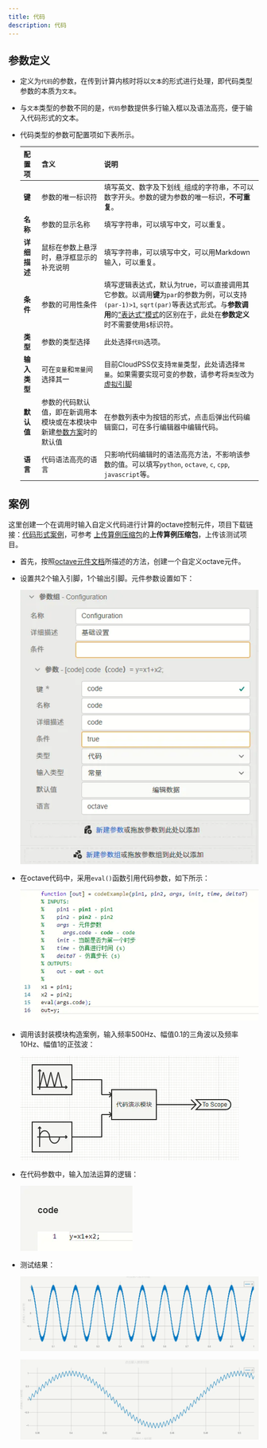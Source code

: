 ```yaml
---
title: 代码
description: 代码
---
```


## 参数定义

- 定义为```代码```的参数，在传到计算内核时将以```文本```的形式进行处理，即代码类型参数的本质为```文本```。

- 与```文本```类型的参数不同的是，```代码```参数提供多行输入框以及语法高亮，便于输入代码形式的文本。

- 代码类型的参数可配置项如下表所示。

    | 配置项 | 含义 | 说明 |
    | :--- | :--- | :--- | 
    | **键** | 参数的唯一标识符 | 填写英文、数字及下划线```_```组成的字符串，不可以数字开头。参数的键为参数的唯一标识，**不可重复**。 | 
    | **名称** | 参数的显示名称 | 填写字符串，可以填写中文，可以重复。 | 
    | **详细描述** | 鼠标在参数上悬浮时，悬浮框显示的补充说明 | 填写字符串，可以填写中文，可以用Markdown输入，可以重复。 |
    | **条件** | 参数的可用性条件 | 填写逻辑表达式，默认为true，可以直接调用其它参数。以调用**键**为```par```的参数为例，可以支持``` (par-1)>1 ```, ```sqrt(par)```等表达式形式。与**参数调用**的[“表达式”模式](../../../10-params-variables-pins/index.md#表达式模式)的区别在于，此处在**参数定义**时不需要使用```$```标识符。 |
    | **类型** | 参数的类型选择 | 此处选择```代码```选项。 |
    | **输入类型** | 可在```变量```和```常量```间选择其一 | 目前CloudPSS仅支持```常量```类型，此处请选择```常量```。如果需要实现可变的参数，请参考将```类型```改为[虚拟引脚](../90-virtual-pin/index.md) |
    | **默认值** | 参数的代码默认值，即在新调用本模块或在本模块中新建[参数方案](../../../30-param-config/index.md)时的默认值 | 在参数列表中为按钮的形式，点击后弹出代码编辑窗口，可在多行编辑器中编辑代码。 |
    | **语言** | 代码语法高亮的语言 | 只影响代码编辑时的语法高亮方法，不影响该参数的值。可以填写```python```, ```octave```, ```c```, ```cpp```, ```javascript```等。 |

## 案例

这里创建一个在调用时输入自定义代码进行计算的octave控制元件，项目下载链接：[代码形式案例](./model-code-example.zip)，可参考 [上传算例压缩包](../../../../../../50-user-center/30-cloudpss-apps/10-simstudio-cloud-space/index.md#项目管理)的**上传算例压缩包**，上传该测试项目。

- 首先，按照[octave元件文档](../../../../../../20-emtlab/50-emts/50-user-defined/10-octave-control/index.md)所描述的方法，创建一个自定义octave元件。

- 设置共2个输入引脚，1个输出引脚。元件参数设置如下：

    ![参数设置示意](image.png)

- 在octave代码中，采用```eval()```函数引用代码参数，如下所示：

    ![octave代码](image-1.png)

- 调用该封装模块构造案例，输入频率500Hz、幅值0.1的三角波以及频率10Hz、幅值1的正弦波：

    ![测试案例](image-2.png)

- 在代码参数中，输入加法运算的逻辑：

    ![代码参数](image-3.png)

- 测试结果：

    ![测试结果](image-4.png)

    ![测试结果放大](image-5.png)
